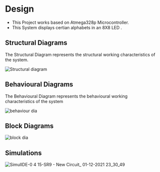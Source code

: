 # Design
 * This Project works based on Atmega328p Microcontroller.
 * This System displays certian alphabets in an 8X8 LED .

## Structural Diagrams

 The Structural Diagram represents the structural working characteristics of the system.
 
![Structural diagram](https://user-images.githubusercontent.com/94226292/144199613-4495840a-7ee5-4312-9875-996ac97f1339.jpg)

## Behavioural Diagrams

The Behavioural Diagram represents the behavioural working characteristics of the system

![behaviour dia](https://user-images.githubusercontent.com/94226292/144199813-ec8ea222-0f74-4a9d-8b4d-ebb24be732e0.JPG)


## Block Diagrams

![block dia](https://user-images.githubusercontent.com/94226292/144199860-a2d8f743-7a51-45ba-86d4-87d3eb880f64.gif)

## Simulations

![SimulIDE-0 4 15-SR9  -  New Circuit_ 01-12-2021 23_30_49](https://user-images.githubusercontent.com/94226292/144288598-1afe91cf-625d-487a-94a4-63733f1f7b99.png)



